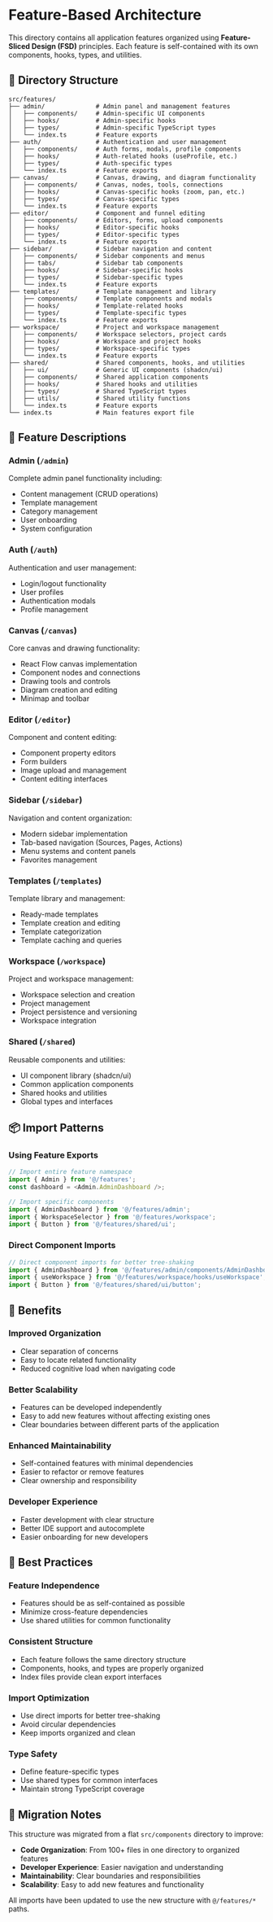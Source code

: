 # Feature-Based Architecture

This directory contains all application features organized using **Feature-Sliced Design (FSD)** principles. Each feature is self-contained with its own components, hooks, types, and utilities.

## 📁 Directory Structure

```
src/features/
├── admin/              # Admin panel and management features
│   ├── components/     # Admin-specific UI components
│   ├── hooks/          # Admin-specific hooks
│   ├── types/          # Admin-specific TypeScript types
│   └── index.ts        # Feature exports
├── auth/               # Authentication and user management
│   ├── components/     # Auth forms, modals, profile components
│   ├── hooks/          # Auth-related hooks (useProfile, etc.)
│   ├── types/          # Auth-specific types
│   └── index.ts        # Feature exports
├── canvas/             # Canvas, drawing, and diagram functionality
│   ├── components/     # Canvas, nodes, tools, connections
│   ├── hooks/          # Canvas-specific hooks (zoom, pan, etc.)
│   ├── types/          # Canvas-specific types
│   └── index.ts        # Feature exports
├── editor/             # Component and funnel editing
│   ├── components/     # Editors, forms, upload components
│   ├── hooks/          # Editor-specific hooks
│   ├── types/          # Editor-specific types
│   └── index.ts        # Feature exports
├── sidebar/            # Sidebar navigation and content
│   ├── components/     # Sidebar components and menus
│   ├── tabs/           # Sidebar tab components
│   ├── hooks/          # Sidebar-specific hooks
│   ├── types/          # Sidebar-specific types
│   └── index.ts        # Feature exports
├── templates/          # Template management and library
│   ├── components/     # Template components and modals
│   ├── hooks/          # Template-related hooks
│   ├── types/          # Template-specific types
│   └── index.ts        # Feature exports
├── workspace/          # Project and workspace management
│   ├── components/     # Workspace selectors, project cards
│   ├── hooks/          # Workspace and project hooks
│   ├── types/          # Workspace-specific types
│   └── index.ts        # Feature exports
├── shared/             # Shared components, hooks, and utilities
│   ├── ui/             # Generic UI components (shadcn/ui)
│   ├── components/     # Shared application components
│   ├── hooks/          # Shared hooks and utilities
│   ├── types/          # Shared TypeScript types
│   ├── utils/          # Shared utility functions
│   └── index.ts        # Feature exports
└── index.ts            # Main features export file
```

## 🎯 Feature Descriptions

### **Admin** (`/admin`)
Complete admin panel functionality including:
- Content management (CRUD operations)
- Template management
- Category management
- User onboarding
- System configuration

### **Auth** (`/auth`)
Authentication and user management:
- Login/logout functionality
- User profiles
- Authentication modals
- Profile management

### **Canvas** (`/canvas`)
Core canvas and drawing functionality:
- React Flow canvas implementation
- Component nodes and connections
- Drawing tools and controls
- Diagram creation and editing
- Minimap and toolbar

### **Editor** (`/editor`)
Component and content editing:
- Component property editors
- Form builders
- Image upload and management
- Content editing interfaces

### **Sidebar** (`/sidebar`)
Navigation and content organization:
- Modern sidebar implementation
- Tab-based navigation (Sources, Pages, Actions)
- Menu systems and content panels
- Favorites management

### **Templates** (`/templates`)
Template library and management:
- Ready-made templates
- Template creation and editing
- Template categorization
- Template caching and queries

### **Workspace** (`/workspace`)
Project and workspace management:
- Workspace selection and creation
- Project management
- Project persistence and versioning
- Workspace integration

### **Shared** (`/shared`)
Reusable components and utilities:
- UI component library (shadcn/ui)
- Common application components
- Shared hooks and utilities
- Global types and interfaces

## 📦 Import Patterns

### Using Feature Exports
```typescript
// Import entire feature namespace
import { Admin } from '@/features';
const dashboard = <Admin.AdminDashboard />;

// Import specific components
import { AdminDashboard } from '@/features/admin';
import { WorkspaceSelector } from '@/features/workspace';
import { Button } from '@/features/shared/ui';
```

### Direct Component Imports
```typescript
// Direct component imports for better tree-shaking
import { AdminDashboard } from '@/features/admin/components/AdminDashboard';
import { useWorkspace } from '@/features/workspace/hooks/useWorkspace';
import { Button } from '@/features/shared/ui/button';
```

## 🔧 Benefits

### **Improved Organization**
- Clear separation of concerns
- Easy to locate related functionality
- Reduced cognitive load when navigating code

### **Better Scalability**
- Features can be developed independently
- Easy to add new features without affecting existing ones
- Clear boundaries between different parts of the application

### **Enhanced Maintainability**
- Self-contained features with minimal dependencies
- Easier to refactor or remove features
- Clear ownership and responsibility

### **Developer Experience**
- Faster development with clear structure
- Better IDE support and autocomplete
- Easier onboarding for new developers

## 🚀 Best Practices

### **Feature Independence**
- Features should be as self-contained as possible
- Minimize cross-feature dependencies
- Use shared utilities for common functionality

### **Consistent Structure**
- Each feature follows the same directory structure
- Components, hooks, and types are properly organized
- Index files provide clean export interfaces

### **Import Optimization**
- Use direct imports for better tree-shaking
- Avoid circular dependencies
- Keep imports organized and clean

### **Type Safety**
- Define feature-specific types
- Use shared types for common interfaces
- Maintain strong TypeScript coverage

## 📝 Migration Notes

This structure was migrated from a flat `src/components` directory to improve:
- **Code Organization**: From 100+ files in one directory to organized features
- **Developer Experience**: Easier navigation and understanding
- **Maintainability**: Clear boundaries and responsibilities
- **Scalability**: Easy to add new features and functionality

All imports have been updated to use the new structure with `@/features/*` paths. 